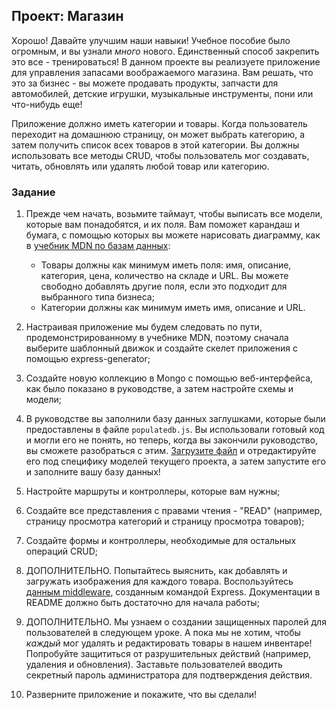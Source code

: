 ## Проект: Магазин

Хорошо! Давайте улучшим наши навыки! Учебное пособие было огромным, и вы узнали _много_ нового. Единственный способ закрепить это все - тренироваться! В данном проекте вы реализуете приложение для управления запасами воображаемого магазина. Вам решать, что это за бизнес - вы можете продавать продукты, запчасти для автомобилей, детские игрушки, музыкальные инструменты, пони или что-нибудь еще!

Приложение должно иметь категории и товары. Когда пользователь переходит на домашнюю страницу, он может выбрать категорию, а затем получить список всех товаров в этой категории. Вы должны использовать все методы CRUD, чтобы пользователь мог создавать, читать, обновлять или удалять любой товар или категорию.

### Задание

1. Прежде чем начать, возьмите таймаут, чтобы выписать все модели, которые вам понадобятся, и их поля. Вам поможет карандаш и бумага, с помощью которых вы можете нарисовать диаграмму, как в [учебник MDN по базам данных](https://developer.mozilla.org/ru/docs/Learn/Server-side/Express_Nodejs/mongoose):
    - Товары должны как минимум иметь поля: имя, описание, категория, цена, количество на складе и URL. Вы можете свободно добавлять другие поля, если это подходит для выбранного типа бизнеса;
    - Категории должны как минимум иметь имя, описание и URL.

2. Настраивая приложение мы будем следовать по пути, продемонстрированному в учебнике MDN, поэтому сначала выберите шаблонный движок и создайте скелет приложения с помощью express-generator;

3. Создайте новую коллекцию в Mongo с помощью веб-интерфейса, как было показано в руководстве, а затем настройте схемы и модели;

4. В руководстве вы заполнили базу данных заглушками, которые были предоставлены в файле `populatedb.js`. Вы использовали готовый код и могли его не понять, но теперь, когда вы закончили руководство, вы сможете разобраться с этим. [Загрузите файл](https://raw.githubusercontent.com/hamishwillee/express-locallibrary-tutorial/master/populatedb.js) и отредактируйте его под специфику моделей текущего проекта, а затем запустите его и заполните вашу базу данных!

5. Настройте маршруты и контроллеры, которые вам нужны;

6. Создайте все представления с правами чтения - "READ" (например, страницу просмотра категорий и страницу просмотра товаров);

7. Создайте формы и контроллеры, необходимые для остальных операций CRUD;

8. ДОПОЛНИТЕЛЬНО. Попытайтесь выяснить, как добавлять и загружать изображения для каждого товара. Воспользуйтесь [данным middleware](https://github.com/expressjs/multer), созданным командой Express. Документации в README должно быть достаточно для начала работы;

9. ДОПОЛНИТЕЛЬНО. Мы узнаем о создании защищенных паролей для пользователей в следующем уроке. А пока мы не хотим, чтобы _каждый_ мог удалять и редактировать товары в нашем инвентаре! Попробуйте защититься от разрушительных действий (например, удаления и обновления). Заставьте пользователей вводить секретный пароль администратора для подтверждения действия.

10. Разверните приложение и покажите, что вы сделали!
